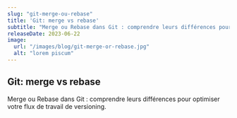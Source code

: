 ```yaml
---
slug: "git-merge-ou-rebase"
title: 'Git: merge vs rebase'
subtitle: "Merge ou Rebase dans Git : comprendre leurs différences pour optimiser votre flux de travail de versioning."
releaseDate: 2023-06-22
image:
  url: "/images/blog/git-merge-or-rebase.jpg"
  alt: "lorem piscum"
---
```


## Git: merge vs rebase

Merge ou Rebase dans Git : comprendre leurs différences pour optimiser votre flux de travail de versioning.
